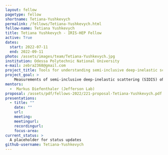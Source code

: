 ```yaml
---
layout: fellow
pagetype: fellow
shortname: Tetiana-Yushkevych
permalink: /fellows/Tetiana-Yushkevych.html
fellow-name: Tetiana Yushkevych
title: Tetiana Yushkevych - IRIS-HEP Fellow
active: True
dates:
  start: 2022-07-11
  end: 2022-09-11
photo: /assets/images/team/Tetiana-Yushkevych.jpg
institution: Odessa Polytechnic National University
e-mail: zebra2368@gmail.com
project_title: Tools for understanding semi-inclusive deep-inelastic scattering measurements
project_goal: >
    Measurements of semi-inclusive deep-inelastic scattering (SIDIS) oﬀer a tremendous opportunity to learn about the partonic structure of nucleons. For a correct phenomenological interpretation of the information they encode, it is vital to develop tools that allow experimental data to be connected to the corresponding theoretical framework. Factorization theorems only apply under speciﬁc kinematic conditions, essentially dictated by power counting. It is therefore very important to be able to identify as precisely as possible the sensitivity of each data subset to those kinematic requirements.
mentors:
  -  Markus Diefenthaler (Jefferson Lab)
proposal: /assets/pdf/fellows-2022/221-proposal-Tetiana-Yushkevych.pdf
presentations:
  - title: ""
    date: ""
    url: 
    meeting: 
    meetingurl:
    recordingurl: 
    focus-area:
current_status: >
  A placeholder for status updates
github-username: Tetiana-Yushkevych
---
```

